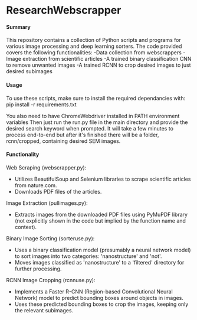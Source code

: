 # ResearchWebscrapper
#### Summary
This repository contains a collection of Python scripts and programs for various image processing and deep learning sorters. The code provided covers the following functionalities:
-Data collection from webscrappers
-Image extraction from scientific articles
-A trained binary classification CNN to remove unwanted images
-A trained RCNN to crop desired images to just desired subimages

#### Usage
To use these scripts, make sure to install the required dependancies with:
pip install -r requirements.txt

You also need to have ChromeWebdriver installed in PATH environment variables
Then just run the run.py file in the main directory and provide the desired search keyword when prompted. It will take a few minutes to process end-to-end but after it's finished there will be a folder, rcnn/cropped, containing desired SEM images.

#### Functionality
Web Scraping (webscrapper.py):
- Utilizes BeautifulSoup and Selenium libraries to scrape scientific articles from nature.com.
- Downloads PDF files of the articles.

Image Extraction (pullimages.py):
- Extracts images from the downloaded PDF files using PyMuPDF library (not explicitly shown in the code but implied by the function name and context).

Binary Image Sorting (sorteruse.py):
- Uses a binary classification model (presumably a neural network model) to sort images into two categories: 'nanostructure' and 'not'.
- Moves images classified as 'nanostructure' to a 'filtered' directory for further processing.

RCNN Image Cropping (rcnnuse.py):
- Implements a Faster R-CNN (Region-based Convolutional Neural Network) model to predict bounding boxes around objects in images.
- Uses these predicted bounding boxes to crop the images, keeping only the relevant subimages.